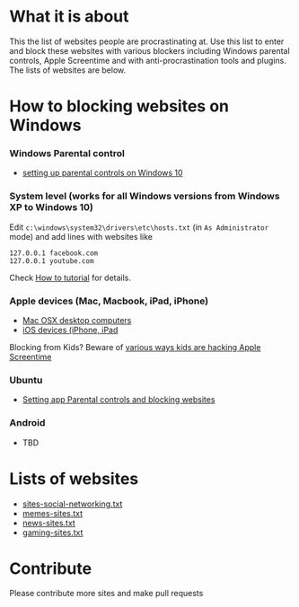 # What it is about

This the list of websites people are procrastinating at. Use this list to enter and block these websites with various blockers including Windows parental controls, Apple Screentime and with anti-procrastination tools and plugins. The lists of websites are below.

# How to blocking websites on Windows

### Windows Parental control

- [setting up parental controls on Windows 10](https://www.windowscentral.com/how-protect-little-ones-windows-defender-and-parental-controls)

### System level (works for all Windows versions from Windows XP to Windows 10)

Edit `c:\windows\system32\drivers\etc\hosts.txt` (in `As Administrator` mode) and add lines with websites like 

```
127.0.0.1 facebook.com
127.0.0.1 youtube.com
```

Check [How to tutorial](https://helpdeskgeek.com/how-to/block-websites-using-hosts-file/) for details.

### Apple devices (Mac, Macbook, iPad, iPhone) 

- [Mac OSX desktop computers](https://support.apple.com/en-us/HT210387)
- [iOS devices (iPhone, iPad](https://support.apple.com/en-us/HT208982)

Blocking from Kids? Beware of [various ways kids are hacking Apple Screentime](https://bytescout.com/blog/bypass-screen-time-on-ipad-or-7-hacks-found-by-kids-to-walkaround-apples-parent-control.html)

### Ubuntu 

- [Setting app Parental controls and blocking websites](https://help.ubuntu.com/community/ParentalControls#Do_It_Yourself_Allow-listing)

### Android

- TBD

# Lists of websites

- [sites-social-networking.txt](sites-social-networking-sites.txt)
- [memes-sites.txt](sites-memes.txt)
- [news-sites.txt](sites-news.txt)
- [gaming-sites.txt](sites-gaming.txt)

# Contribute

Please сontribute more sites and make pull requests
